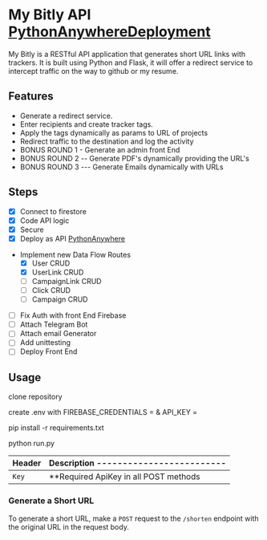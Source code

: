 # My Bitly API [PythonAnywhereDeployment](https://simmsthecoder.pythonanywhere.com/)

My Bitly is a RESTful API application that generates short URL links with trackers. It is built using Python and Flask, it will offer a redirect service to intercept traffic on the way to github or my resume.

## Features

- Generate a redirect service.
- Enter recipients and create tracker tags.
- Apply the tags dynamically as params to URL of projects
- Redirect traffic to the destination and log the activity
- BONUS ROUND 1 - Generate an admin front End
- BONUS ROUND 2 -- Generate PDF's dynamically providing the URL's
- BONUS ROUND 3 --- Generate Emails dynamically with URLs

## Steps

- [x] Connect to firestore
- [x] Code API logic
- [x] Secure
- [x] Deploy as API [PythonAnywhere](https://simmsthecoder.pythonanywhere.com/)
- Implement new Data Flow Routes
  - [x] User CRUD
  - [x] UserLink CRUD
  - [ ] CampaignLink CRUD
  - [ ] Click CRUD
  - [ ] Campaign CRUD
- [ ] Fix Auth with front End Firebase
- [ ] Attach Telegram Bot
- [ ] Attach email Generator
- [ ] Add unittesting
- [ ] Deploy Front End

## Usage

clone repository

create .env with FIREBASE_CREDENTIALS = & API_KEY =

pip install -r requirements.txt

python run.py

| Header | Description -------------------------   |
| :----- | :-------------------------------------- |
| `Key`  | \*\*Required ApiKey in all POST methods |

### Generate a Short URL

To generate a short URL, make a `POST` request to the `/shorten` endpoint with the original URL in the request body.
